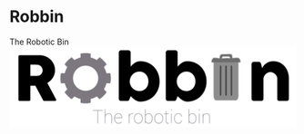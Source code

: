 # Robbin
The Robotic Bin
![alt tag](https://github.com/barpit20/Robbin/blob/master/Logo/IED%20Logo.jpg)
